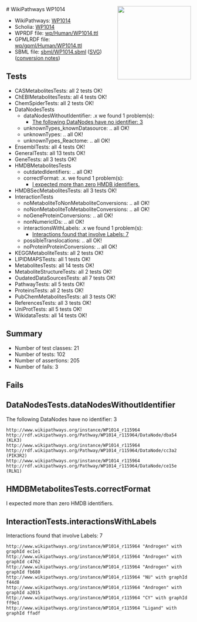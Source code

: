 <img style="float: right; width: 200px" src="../logo.png" />
# WikiPathways WP1014

* WikiPathways: [WP1014](https://identifiers.org/wikipathways:WP1014)
* Scholia: [WP1014](https://scholia.toolforge.org/wikipathways/WP1014)
* WPRDF file: [wp/Human/WP1014.ttl](../wp/Human/WP1014.ttl)
* GPMLRDF file: [wp/gpml/Human/WP1014.ttl](../wp/gpml/Human/WP1014.ttl)
* SBML file: [sbml/WP1014.sbml](../sbml/WP1014.sbml) ([SVG](../sbml/WP1014.svg)) ([conversion notes](../sbml/WP1014.txt))

## Tests
* CASMetabolitesTests: all 2 tests OK!
* ChEBIMetabolitesTests: all 4 tests OK!
* ChemSpiderTests: all 2 tests OK!
* DataNodesTests
    * dataNodesWithoutIdentifier: .x we found 1 problem(s):
        * [The following DataNodes have no identifier: 3](#d2d32fa2)
    * unknownTypes_knownDatasource: .. all OK!
    * unknownTypes: .. all OK!
    * unknownTypes_Reactome: .. all OK!
* EnsemblTests: all 4 tests OK!
* GeneralTests: all 13 tests OK!
* GeneTests: all 3 tests OK!
* HMDBMetabolitesTests
    * outdatedIdentifiers: .. all OK!
    * correctFormat: .x. we found 1 problem(s):
        * [I expected more than zero HMDB identifiers.](#ad154c1e)
* HMDBSecMetabolitesTests: all 3 tests OK!
* InteractionTests
    * noMetaboliteToNonMetaboliteConversions: .. all OK!
    * noNonMetaboliteToMetaboliteConversions: .. all OK!
    * noGeneProteinConversions: .. all OK!
    * nonNumericIDs: .. all OK!
    * interactionsWithLabels: .x we found 1 problem(s):
        * [Interactions found that involve Labels: 7](#630d267e)
    * possibleTranslocations: .. all OK!
    * noProteinProteinConversions: .. all OK!
* KEGGMetaboliteTests: all 2 tests OK!
* LIPIDMAPSTests: all 1 tests OK!
* MetabolitesTests: all 14 tests OK!
* MetaboliteStructureTests: all 2 tests OK!
* OudatedDataSourcesTests: all 7 tests OK!
* PathwayTests: all 5 tests OK!
* ProteinsTests: all 2 tests OK!
* PubChemMetabolitesTests: all 3 tests OK!
* ReferencesTests: all 3 tests OK!
* UniProtTests: all 5 tests OK!
* WikidataTests: all 14 tests OK!


## Summary

* Number of test classes: 21
* Number of tests: 102
* Number of assertions: 205
* Number of fails: 3

## Fails

<a name="d2d32fa2" />

## DataNodesTests.dataNodesWithoutIdentifier

The following DataNodes have no identifier: 3
```
http://www.wikipathways.org/instance/WP1014_r115964 http://rdf.wikipathways.org/Pathway/WP1014_r115964/DataNode/dba54 (KLK3)
http://www.wikipathways.org/instance/WP1014_r115964 http://rdf.wikipathways.org/Pathway/WP1014_r115964/DataNode/cc3a2 (PIK3R2)
http://www.wikipathways.org/instance/WP1014_r115964 http://rdf.wikipathways.org/Pathway/WP1014_r115964/DataNode/ce15e (RLN1)
```

<a name="ad154c1e" />

## HMDBMetabolitesTests.correctFormat

I expected more than zero HMDB identifiers.
<a name="630d267e" />

## InteractionTests.interactionsWithLabels

Interactions found that involve Labels: 7
```
http://www.wikipathways.org/instance/WP1014_r115964 "Androgen" with graphId ec1e1
http://www.wikipathways.org/instance/WP1014_r115964 "Androgen" with graphId c4762
http://www.wikipathways.org/instance/WP1014_r115964 "Androgen" with graphId fb680
http://www.wikipathways.org/instance/WP1014_r115964 "NU" with graphId f44d8
http://www.wikipathways.org/instance/WP1014_r115964 "Androgen" with graphId a2015
http://www.wikipathways.org/instance/WP1014_r115964 "CY" with graphId ff9e1
http://www.wikipathways.org/instance/WP1014_r115964 "Ligand" with graphId ffadf
```


